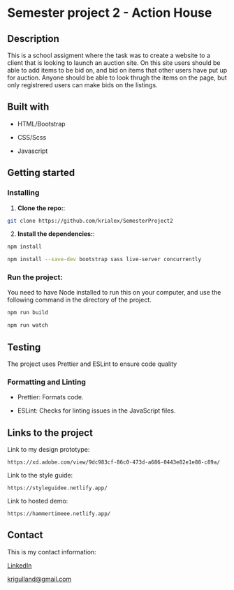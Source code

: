 # Semester project 2 - Action House

## Description

This is a school assigment where the task was to create a website to a client that is looking to launch an auction site. On this site users should be able to add items to be bid on, and bid on items that other users have put up for auction. Anyone should be able to look thrugh the items on the page, but only registrered users can make bids on the listings.

## Built with

- HTML/Bootstrap

- CSS/Scss

- Javascript

## Getting started

### Installing

1. **Clone the repo:**:

```bash
git clone https://github.com/krialex/SemesterProject2
```

2. **Install the dependencies:**:

```bash
npm install
```

```bash
npm install --save-dev bootstrap sass live-server concurrently
```

### **Run the project:**

You need to have Node installed to run this on your computer, and use the following command in the directory of the project.

```bash
npm run build
```

```bash
npm run watch
```

## Testing

The project uses Prettier and ESLint to ensure code quality

### Formatting and Linting

- Prettier: Formats code.

- ESLint: Checks for linting issues in the JavaScript files.

## Links to the project

Link to my design prototype:

```
https://xd.adobe.com/view/9dc983cf-86c0-473d-a686-0443e82e1e88-c89a/
```

Link to the style guide:

```
https://styleguidee.netlify.app/
```

Link to hosted demo:

```
https://hammertimeee.netlify.app/
```

## Contact

This is my contact information:

[LinkedIn](https://www.linkedin.com/feed/?trk=guest_homepage-basic_nav-header-signin 'KristineAlexandersen profile')

<krigulland@gmail.com>
